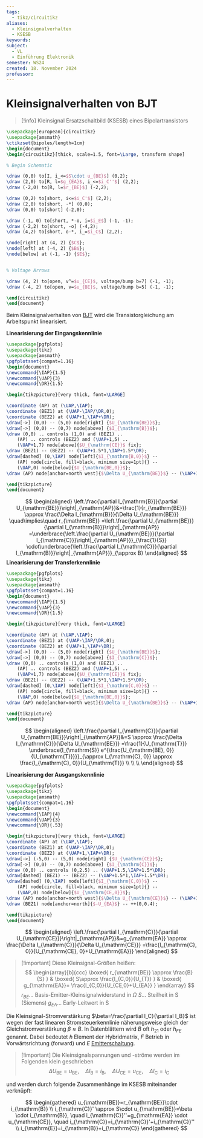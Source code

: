```yaml
---
tags:
  - tikz/circuitikz
aliases:
  - Kleinsignalverhalten
  - KSESB
keywords: 
subject:
  - VL
  - Einführung Elektronik
semester: WS24
created: 18. November 2024
professor:
---
```

 

# Kleinsignalverhalten von BJT

> [!info] Kleinsignal Ersatzschaltbild (KSESB) eines Bipolartransistors
>

```tikz
\usepackage[european]{circuitikz}
\usepackage{amsmath}
\ctikzset{bipoles/length=1cm}
\begin{document}
\begin{circuitikz}[thick, scale=1.5, font=\Large, transform shape]

% Begin Schematic

\draw (0,0) to[I, i_<=$S\cdot u_{BE}$] (0,2);
\draw (2,0) to[R, l=$g_{EA}$, i_<=$i_C''$] (2,2);
\draw (-2,0) to[R, l=$r_{BE}$] (-2,2);

\draw (0,2) to[short, i<=$i_C'$] (2,2);
\draw (2,0) to[short, -*] (0,0);
\draw (0,0) to[short] (-2,0);

\draw (-1, 0) to[short, *-o, i=$i_E$] (-1, -1);
\draw (-2,2) to[short, -o] (-4,2);
\draw (4,2) to[short, o-*, i_=$i_C$] (2,2);

\node[right] at (4, 2) {$C$};
\node[left] at (-4, 2) {$B$};
\node[below] at (-1, -1) {$E$};


% Voltage Arrows

\draw (4, 2) to[open, v^=$u_{CE}$, voltage/bump b=7] (-1, -1);
\draw (-4, 2) to[open, v=$u_{BE}$, voltage/bump b=5] (-1, -1);

\end{circuitikz}
\end{document}
```


Beim Kleinsignalverhalten von [BJT](Bipolartransistor.md) wird die Transistorgleichung am Arbeitspunkt linearisiert.

**Linearisierung der Eingangskennlinie**

```tikz
\usepackage{pgfplots}
\usepackage{tikz}
\usepackage{amsmath}
\pgfplotsset{compat=1.16}
\begin{document}
\newcommand{\IAP}{1.5}
\newcommand{\UAP}{3}
\newcommand{\DR}{1.5}

\begin{tikzpicture}[very thick, font=\LARGE]

\coordinate (AP) at (\UAP,\IAP);
\coordinate (BEZ1) at (\UAP-\IAP/\DR,0);
\coordinate (BEZ2) at (\UAP+1,\IAP+\DR);
\draw[->] (0,0) -- (5,0) node[right] {$U_{\mathrm{BE}}$};
\draw[->] (0,0) -- (0,7) node[above] {$I_{\mathrm{B}}$};
\draw (0,0) .. controls (1,0) and (BEZ1) ..
    (AP) .. controls (BEZ2) and (\UAP+1,5) ..
    (\UAP+1,7) node[above]{$U_{\mathrm{CE}}$ fix};
\draw (BEZ1) -- (BEZ2) -- (\UAP+1.5*1,\IAP+1.5*\DR);
\draw[dashed] (0,\IAP) node[left]{$I_{\mathrm{B,0}}$} --
    (AP) node[circle, fill=black, minimum size=1pt]{} -- 
    (\UAP,0) node[below]{$U_{\mathrm{BE,0}}$};
\draw (AP) node[anchor=north west]{$\Delta U_{\mathrm{BE}}$} -- (\UAP+1,\IAP) -- (\UAP+1,\IAP+\DR) node[anchor=north west]{$\Delta I_{\mathrm{B}}$};

\end{tikzpicture}
\end{document}
```

$$
\begin{aligned}
\left.\frac{\partial I_{\mathrm{B}}}{\partial U_{\mathrm{BE}}}\right|_{\mathrm{AP}}&=\frac{1}{r_{\mathrm{BE}}} \approx \frac{\Delta I_{\mathrm{B}}}{\Delta U_{\mathrm{BE}}}
\quad\implies\quad
r_{\mathrm{BE}} =\left.\frac{\partial U_{\mathrm{BE}}}{\partial I_{\mathrm{B}}}\right|_{\mathrm{AP}}
=\underbrace{\left.\frac{\partial U_{\mathrm{BE}}}{\partial I_{\mathrm{C}}}\right|_{\mathrm{AP}}}_{\frac{1}{S}} \cdot\underbrace{\left.\frac{\partial I_{\mathrm{C}}}{\partial I_{\mathrm{B}}}\right|_{\mathrm{AP}}}_{\approx B}
\end{aligned}
$$
**Linearisierung der Transferkennlinie**


```tikz
\usepackage{pgfplots}
\usepackage{tikz}
\usepackage{amsmath}
\pgfplotsset{compat=1.16}
\begin{document}
\newcommand{\IAP}{1.5}
\newcommand{\UAP}{3}
\newcommand{\DR}{1.5}

\begin{tikzpicture}[very thick, font=\LARGE]

\coordinate (AP) at (\UAP,\IAP);
\coordinate (BEZ1) at (\UAP-\IAP/\DR,0);
\coordinate (BEZ2) at (\UAP+1,\IAP+\DR);
\draw[->] (0,0) -- (5,0) node[right] {$U_{\mathrm{BE}}$};
\draw[->] (0,0) -- (0,7) node[above] {$I_{\mathrm{C}}$};
\draw (0,0) .. controls (1,0) and (BEZ1) ..
    (AP) .. controls (BEZ2) and (\UAP+1,5) ..
    (\UAP+1,7) node[above]{$U_{\mathrm{CE}}$ fix};
\draw (BEZ1) -- (BEZ2) -- (\UAP+1.5*1,\IAP+1.5*\DR);
\draw[dashed] (0,\IAP) node[left]{$I_{\mathrm{C,0}}$} --
    (AP) node[circle, fill=black, minimum size=1pt]{} -- 
    (\UAP,0) node[below]{$U_{\mathrm{BE,0}}$};
\draw (AP) node[anchor=north west]{$\Delta U_{\mathrm{BE}}$} -- (\UAP+1,\IAP) -- (\UAP+1,\IAP+\DR) node[anchor=north west]{$\Delta I_{\mathrm{C}}$};

\end{tikzpicture}
\end{document}
```

$$
\begin{aligned}
\left.\frac{\partial I_{\mathrm{C}}}{\partial U_{\mathrm{BE}}}\right|_{\mathrm{AP}}&=S \approx \frac{\Delta I_{\mathrm{C}}}{\Delta U_{\mathrm{BE}}} 
=\frac{1}{U_{\mathrm{T}}} \underbrace{I_{\mathrm{S}} e^{\frac{U_{\mathrm{BE}, 0}}{U_{\mathrm{T}}}}}_{\approx I_{\mathrm{C}, 0}} \approx \frac{I_{\mathrm{C}, 0}}{U_{\mathrm{T}}} \\ \\ \\
\end{aligned}
$$

**Linearisierung der Ausgangskennlinie**

```tikz
\usepackage{pgfplots}
\usepackage{tikz}
\usepackage{amsmath}
\pgfplotsset{compat=1.16}
\begin{document}
\newcommand{\IAP}{4}
\newcommand{\UAP}{3}
\newcommand{\DR}{.53}

\begin{tikzpicture}[very thick, font=\LARGE]
\coordinate (AP) at (\UAP,\IAP);
\coordinate (BEZ1) at (\UAP-\IAP/\DR,0);
\coordinate (BEZ2) at (\UAP+1,\IAP+\DR);
\draw[->] (-5,0) -- (5,0) node[right] {$U_{\mathrm{CE}}$};
\draw[->] (0,0) -- (0,7) node[above] {$I_{\mathrm{C}}$};
\draw (0,0) .. controls (0,2.5) .. (\UAP+1.5,\IAP+1.5*\DR);
\draw[dashed] (BEZ1) -- (BEZ2) -- (\UAP+1.5*1,\IAP+1.5*\DR);
\draw[dashed] (0,\IAP) node[left]{$I_{\mathrm{C,0}}$} --
    (AP) node[circle, fill=black, minimum size=1pt]{} -- 
    (\UAP,0) node[below]{$U_{\mathrm{CE,0}}$};
\draw (AP) node[anchor=north west]{$\Delta U_{\mathrm{CE}}$} -- (\UAP+1,\IAP) -- (\UAP+1,\IAP+\DR) node[anchor=north west]{$\Delta I_{\mathrm{C}}$};
\draw (BEZ1) node[anchor=north]{$-U_{EA}$} -- ++(0,0.4);

\end{tikzpicture}
\end{document}
```

$$
\begin{aligned}
\left.\frac{\partial I_{\mathrm{C}}}{\partial U_{\mathrm{CE}}}\right|_{\mathrm{AP}}&=g_{\mathrm{EA}} \approx \frac{\Delta I_{\mathrm{C}}}{\Delta U_{\mathrm{CE}}}
=\frac{I_{\mathrm{C}, 0}}{U_{\mathrm{CE}, 0}+U_{\mathrm{EA}}}
\end{aligned}
$$



> [!important] Diese Kleinsignal-Größen heißen:
> $$
> \begin{array}[b]{ccc}
> \boxed{ r_{\mathrm{BE}} \approx \frac{B}{S} }
> & \boxed{ S\approx \frac{I_{C,0}}{U_{T}} }
> & \boxed{ g_{\mathrm{EA}}= \frac{I_{C,0}}{U_{CE,0}+U_{EA}} }
> \end{array}
> $$
> $r_{B E}\dots$ Basis-Emitter-Kleinsignalwiderstand in $\Omega$
> $S\dots$ Steilheit in S (Siemens)
> $g_{E A}\dots$ Early-Leitwert in S
> 

Die Kleinsignal-Stromverstärkung $\beta=\frac{\partial I_C}{\partial I_B}$ ist wegen der fast linearen Stromsteuerkennlinie näherungsweise gleich der Gleichstromverstärkung $\beta \approx B$. In Datenblättern wird $B$ oft $h_{21}$ oder $h_{F E}$ genannt. Dabei bedeutet $h$ Element der Hybridmatrix, $F$ Betrieb in Vorwärtsrichtung (forward) und $E$ [Emitterschaltung](Kollektorfolger.md).

> [!important] Die Kleinsignalspannungen und -ströme werden im Folgenden klein geschrieben
> $$ \Delta U_{\mathrm{BE}}=u_{\mathrm{BE}}, \quad \Delta I_{\mathrm{B}}=i_{\mathrm{B}}, \quad \Delta U_{\mathrm{CE}}=u_{\mathrm{CE}}, \quad \Delta I_{\mathrm{C}}=i_{\mathrm{C}} $$

und werden durch folgende Zusammenhänge im KSESB miteinander verknüpft:

$$
\begin{gathered}
u_{\mathrm{BE}}=r_{\mathrm{BE}}\cdot i_{\mathrm{B}}  \\
i_{\mathrm{C}}' \approx S\cdot u_{\mathrm{BE}}=\beta \cdot i_{\mathrm{B}}, \quad i_{\mathrm{C}}''=g_{\mathrm{EA}} \cdot u_{\mathrm{CE}}, \quad i_{\mathrm{C}}=i_{\mathrm{C}}'+i_{\mathrm{C}}''  \\
i_{\mathrm{E}}=i_{\mathrm{B}}+i_{\mathrm{C}}
\end{gathered}
$$
